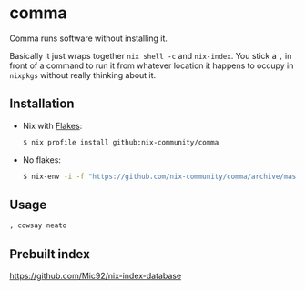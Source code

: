 # comma

Comma runs software without installing it.

Basically it just wraps together `nix shell -c` and `nix-index`. You stick a `,` in front of a command to
run it from whatever location it happens to occupy in `nixpkgs` without really thinking about it.

## Installation

- Nix with [Flakes](https://nixos.wiki/wiki/Flakes):

  ```bash
  $ nix profile install github:nix-community/comma
  ```

- No flakes:

  ```bash
  $ nix-env -i -f "https://github.com/nix-community/comma/archive/master.tar.gz"
  ```

## Usage

```bash
, cowsay neato
```

## Prebuilt index

https://github.com/Mic92/nix-index-database
